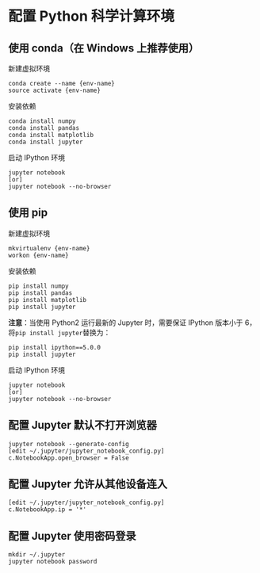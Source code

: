 # 配置 Python 科学计算环境

## 使用 conda（在 Windows 上推荐使用）

新建虚拟环境

```
conda create --name {env-name}
source activate {env-name}
```

安装依赖

```
conda install numpy
conda install pandas
conda install matplotlib
conda install jupyter
```

启动 IPython 环境

```
jupyter notebook
[or]
jupyter notebook --no-browser
```

## 使用 pip

新建虚拟环境

```
mkvirtualenv {env-name}
workon {env-name}
```

安装依赖

```
pip install numpy
pip install pandas
pip install matplotlib
pip install jupyter
```

**注意**：当使用 Python2 运行最新的 Jupyter 时，需要保证 IPython 版本小于 6，将`pip install jupyter`替换为：

```
pip install ipython==5.0.0
pip install jupyter
```

启动 IPython 环境

```
jupyter notebook
[or]
jupyter notebook --no-browser
```

## 配置 Jupyter 默认不打开浏览器

```
jupyter notebook --generate-config
[edit ~/.jupyter/jupyter_notebook_config.py]
c.NotebookApp.open_browser = False
```

## 配置 Jupyter 允许从其他设备连入

```
[edit ~/.jupyter/jupyter_notebook_config.py]
c.NotebookApp.ip = '*'
```

## 配置 Jupyter 使用密码登录

```
mkdir ~/.jupyter
jupyter notebook password
```

